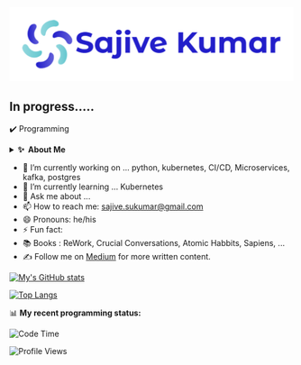 [![image](https://github.com/sajivekumar/sajivekumar/blob/main/Sajive-Kumar.png)](https://github.com/sajivekumar)

## In progress.....

:heavy_check_mark:  Programming </li></ul>

<details>
  <summary><b>✨&nbsp;&nbsp;About&nbsp;Me</b></summary>
  <br/>
  I need to consolidate my local repositories and push it here... 
</details>  



- 🔭 I’m currently working on ... python, kubernetes, CI/CD, Microservices, kafka, postgres
- 🌱 I’m currently learning ... Kubernetes
- 💬 Ask me about ...
- 📫 How to reach me: sajive.sukumar@gmail.com  
- 😄 Pronouns: he/his
- ⚡ Fun fact:
- 📚 Books : ReWork, Crucial Conversations, Atomic Habbits, Sapiens, ...
- ✍️ Follow me on [Medium](https://medium.com/@sajive.kumar79) for more written content.


[![My's GitHub stats](https://github-readme-stats.vercel.app/api?username=sajivekumar)](https://github.com/sajivekumar/github-readme-stats)

[![Top Langs  ](https://github-readme-stats.vercel.app/api/top-langs/?username=sajivekumar&layout=compact)](https://github.com/sajivekumar/github-readme-stats)


📊 **My recent programming status:**
<!--START_SECTION:waka-->
![Code Time](http://)

![Profile Views](http://)
<!--END_SECTION:waka-->
